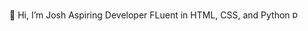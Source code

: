 👋 Hi, I’m Josh 
Aspiring Developer
FLuent in HTML, CSS, and Python  <a href="https://emoji.gg/emoji/1887_python"><img src="https://cdn3.emoji.gg/emojis/1887_python.png" width="15px" height="15px" alt="python"></a>

<!---
northrnrhodes/northrnrhodes is a ✨ special ✨ repository because its `README.md` (this file) appears on your GitHub profile.
You can click the Preview link to take a look at your changes.
--->
